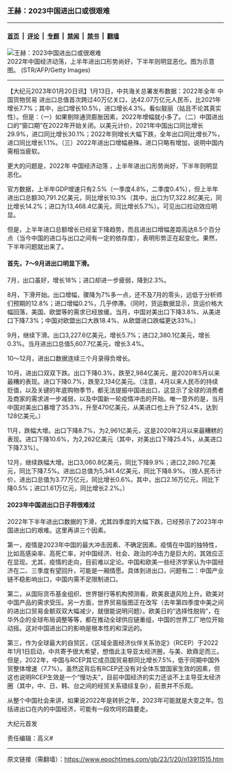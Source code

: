 ### 王赫：2023中国进出口或很艰难

---

#### [首页](../../../..?n13911515) &nbsp;|&nbsp; [评论](../../../../../epoch-comment?n13911515) &nbsp;|&nbsp; [专题](../../../../../epoch-special?n13911515) &nbsp;|&nbsp; [禁闻](../../../../../epoch-news?n13911515) &nbsp;|&nbsp; [禁书](../../../../../books?n13911515) &nbsp;|&nbsp; [翻墙](https://github.com/gfw-breaker/nogfw/blob/master/README.md?n13911515)


<div><img alt="王赫：2023中国进出口或很艰难" class="attachment-djy_600_400 size-djy_600_400 wp-post-image" src="https://i.epochtimes.com/assets/uploads/2023/01/id13911733-1b4b324423b9f47e62cff9d9046e359a-.jpeg"/>
<div class="caption">
 2022年中国经济动荡，上半年进出口形势尚好，下半年则明显恶化。图为示意图。 (STR/AFP/Getty Images)
</div></div><hr/><div class="post_content" id="artbody" itemprop="articleBody">
 <!-- article content begin -->
 <p>
  【大纪元2023年01月20日讯】1月13日，中共海关总署发布数据：2022年全年
  <ok href="https://www.epochtimes.com/gb/tag/%E4%B8%AD%E5%9B%BD%E8%B4%A7%E7%89%A9%E8%B4%B8%E6%98%93.html">
   中国货物贸易
  </ok>
  进出口总值首次跨过40万亿关口，达42.07万亿元人民币，比2021年增长7.7%；其中，出口增长10.5%，进口增长4.3%。看似靓丽（姑且不论其真实性）。但是：（一）如果剔除通货膨胀因素，2022年增幅就小多了。（二）中国进出口的“窗口期”在2022年开始关闭。以美元计价，2021年中国出口同比增长29.9%，进口同比增长30.1%；2022年则增长大幅下跌，全年出口同比增长7%，进口同比增长1.1%。（三）2022年进出口增幅悬殊，进口只略有增加，说明中国内需相当疲软。
 </p>
 <p>
  更大的问题是，2022年
  <ok href="https://www.epochtimes.com/gb/tag/%E4%B8%AD%E5%9B%BD%E7%BB%8F%E6%B5%8E%E5%8A%A8%E8%8D%A1.html">
   中国经济动荡
  </ok>
  ，上半年进出口形势尚好，下半年则明显恶化。
 </p>
 <p>
  官方数据，上半年GDP增速只有2.5%（一季度4.8%，二季度0.4%），但上半年进出口总额30,791.2亿美元，同比增长10.3%（其中，出口为17,322.8亿美元，同比增长14.2%；进口为13,468.4亿美元，同比增长5.7%）。可见出口拉动效应明显。
 </p>
 <p>
  但是，上半年进口总额增长已经呈下降趋势，而且进出口增幅差距高达8.5个百分点（当今中国的进口与出口之间有一定的依存度），表明形势正在起变化。果然，下半年问题就出来了。
 </p>
 <h4>
  首先，7〜9月进出口明显下滑。
 </h4>
 <p>
  7月，出口虽好，增长18%；进口却进一步疲弱，降到2.3%。
 </p>
 <p>
  8月，下滑开始。出口增幅，骤降为7%多一点，还不及7月的零头，远低于分析师们预期的12.8%；进口增幅0.2%，几乎停滞。（同时，货运数据显示，货运价格大幅回落，美国、欧盟等的需求已经放缓。当月，中国对美出口下降3.8%、从美进口下降7.3%；中国对欧盟出口大跌18.4%、从欧盟进口跌幅更达33%。）
 </p>
 <p>
  9月，继续下滑。出口3,227.6亿美元，增长5.7%；进口2,380.1亿美元，增长0.3%。当月进出口总值5,607.7亿美元，增长3.4%。
 </p>
 <p>
  10〜12月，进出口数据连续三个月录得负增长。
 </p>
 <p>
  10月，进出口双双下跌。出口下降0.3%，跌至2,984亿美元，是2020年5月以来最糟的表现。进口下降0.7%，跌至2,134亿美元。（注意，4月以来人民币的持续贬值，以及关键的年底购物季节，都无法提振中国进出口，这显示了全球的消费者及商家的需求进一步减弱，以及中国新一轮疫情冲击的开始。唯一意外的是，当月中国对美出口暴增了35.3%，升至470亿美元，从美进口也上升了52.4%，达到128亿美元。）
 </p>
 <p>
  11月，跌幅大增。出口下降8.7%，为2,961亿美元，这是2020年2月以来最糟糕的表现。进口下降10.6%，为2,262亿美元（其中，对美出口下降25.4%，从美进口下降7.3%）。
 </p>
 <p>
  12月，继续跌幅大增。出口3,060.8亿美元，同比下降9.9%；进口2,280.7亿美元，同比下降7.5%。进出口总值为5,341.4亿美元，同比下降8.9%。（按人民币计价，进出口总值为3.77万亿元，同比增长0.6%。其中，出口2.16万亿元，同比下降0.5%；进口1.61万亿元，同比增长2.2%。）
 </p>
 <h4>
  2023年中国进出口日子将很难过
 </h4>
 <p>
  2022年下半年进出口数据的下滑，尤其四季度的大幅下跌，已经预示了2023年中国进出口的艰难。这里再讲三个因素。
 </p>
 <p>
  第一，疫情是2023年中国的最大冲击因素、不确定因素。疫情在中国的独特性，比如高感染率、高死亡率，对中国经济、社会、政治的冲击力是巨大的，其效应正在显现。尤其，疫情的走向，目前难以定论。中国和欧美一些经济学家认为中国经济在二、三季度有望回升，可能是一厢情愿。具体到进出口，问题有二：中国产业链不稳影响出口，中国内需不足限制进口。
 </p>
 <p>
  第二，从国际货币基金组织、世界银行等机构预测看，欧美衰退风险上升。欧美对中国产品的需求受压。另一方面，世界贸易版图正在改写（去年第四季度中美之间的进出口贸易金额双双大幅减少，就很能说明问题）。欧美日的“选择性脱钩”，在华外企的全球布局调整等等，都在推动全球供应链重组，中国的世界工厂地位开始动摇。这对中国进出口的影响是根本性的和深远的。
 </p>
 <p>
  第三，作为全球最大的自贸区，《区域全面经济伙伴关系协定》（RCEP）于2022年1月1日启动，中共寄予很大希望，想借此主导亚太经济圈，与美、欧鼎足而三。但是，2022年，中国与RCEP其它成员国贸易额同比增长7.5%，低于同期中国外贸整体增速（7.7%）。虽然这背后有RCEP还没有对全体东盟国家生效的因素，但这也说明RCEP生效是一个“慢功夫”，目前中国经济的实力还谈不上主导亚太经济圈（其中，中、日、韩、台之间的经贸关系错综复杂），前景并不乐观。
 </p>
 <p>
  从整个中国社会来讲，如果说2022年是转折之年，2023年可能就是大变之年。包括进出口在内的中国经济，可能有一段坎坷的路要走。
 </p>
 <p>
  大纪元首发
 </p>
 <p>
  责任编辑：高义#
 </p>
 <!-- article content end -->
 <div id="below_article_ad">
 </div>
</div>


---

原文链接（需翻墙）：https://www.epochtimes.com/gb/23/1/20/n13911515.htm